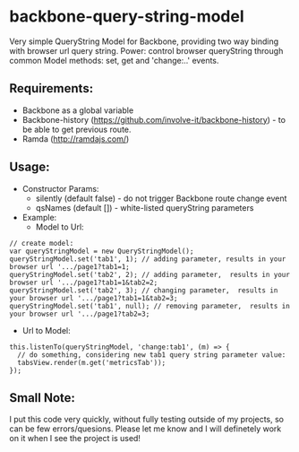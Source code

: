 # backbone-query-string-model
Very simple QueryString Model for Backbone, providing two way binding with browser url query string. 
Power: control browser queryString through common Model methods: set, get and 'change:..' events.

## Requirements:
- Backbone as a global variable
- Backbone-history (https://github.com/involve-it/backbone-history) - to be able to get previous route.
- Ramda (http://ramdajs.com/)

## Usage:
- Constructor Params:
  - silently (default false) - do not trigger Backbone route change event
  - qsNames (default []) - white-listed queryString parameters
- Example:
  - Model to Url:
```
// create model:
var queryStringModel = new QueryStringModel();
queryStringModel.set('tab1', 1); // adding parameter, results in your browser url '.../page1?tab1=1;
queryStringModel.set('tab2', 2); // adding parameter,  results in your browser url '.../page1?tab1=1&tab2=2;
queryStringModel.set('tab2', 3); // changing parameter,  results in your browser url '.../page1?tab1=1&tab2=3;
queryStringModel.set('tab1', null); // removing parameter,  results in your browser url '.../page1?tab2=3;
```
  - Url to Model:
```
this.listenTo(queryStringModel, 'change:tab1', (m) => {
  // do something, considering new tab1 query string parameter value:
  tabsView.render(m.get('metricsTab'));
});
```

## Small Note:
I put this code very quickly, without fully testing outside of my projects, so can be few errors/quesions. 
Please let me know and I will definetely work on it when I see the project is used! 
